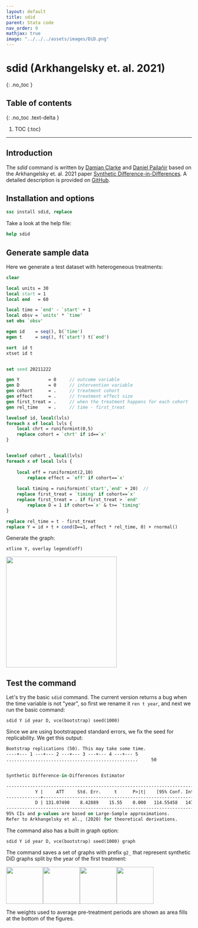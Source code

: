 ```yaml
---
layout: default
title: sdid
parent: Stata code
nav_order: 9
mathjax: true
image: "../../../assets/images/DiD.png"
---
```


# sdid (Arkhangelsky et. al. 2021)
{: .no_toc }

## Table of contents
{: .no_toc .text-delta }

1. TOC
{:toc}

---

## Introduction

The *sdid* command is written by [Damian Clarke](https://www.damianclarke.net/) and [Daniel Pailañir](https://daniel-pailanir.github.io/) based on the Arkhangelsky et. al. 2021 paper [Synthetic Difference-in-Differences](https://www.aeaweb.org/articles?id=10.1257/aer.20190159). A detailed description is provided on [GitHub](https://github.com/Daniel-Pailanir/sdid).

## Installation and options

```stata
ssc install sdid, replace
```

Take a look at the help file:

```stata
help sdid
```



## Generate sample data


Here we generate a test dataset with heterogeneous treatments:

```stata
clear

local units = 30
local start = 1
local end   = 60

local time = `end' - `start' + 1
local obsv = `units' * `time'
set obs `obsv'

egen id	   = seq(), b(`time')  
egen t 	   = seq(), f(`start') t(`end') 	

sort  id t
xtset id t


set seed 20211222

gen Y 	   		= 0		// outcome variable	
gen D 	   		= 0		// intervention variable
gen cohort      = .  	// treatment cohort
gen effect      = .		// treatment effect size
gen first_treat = .		// when the treatment happens for each cohort
gen rel_time	= .     // time - first_treat

levelsof id, local(lvls)
foreach x of local lvls {
	local chrt = runiformint(0,5)	
	replace cohort = `chrt' if id==`x'
}


levelsof cohort , local(lvls)  
foreach x of local lvls {
	
	local eff = runiformint(2,10)
		replace effect = `eff' if cohort==`x'
			
	local timing = runiformint(`start',`end' + 20)	// 
	replace first_treat = `timing' if cohort==`x'
	replace first_treat = . if first_treat > `end'
		replace D = 1 if cohort==`x' & t>= `timing' 
}

replace rel_time = t - first_treat
replace Y = id + t + cond(D==1, effect * rel_time, 0) + rnormal()
```

Generate the graph:


```applescript
xtline Y, overlay legend(off)
```

<img src="../../../assets/images/test_data.png" height="300">

## Test the command



Let's try the basic `sdid` command. The current version returns a bug when the time variable is not "year", so first we rename it `ren t year`, and next we run the basic command:

```applescript
sdid Y id year D, vce(bootstrap) seed(1000) 
```

Since we are using bootstrapped standard errors, we fix the seed for replicability. We get this output:


```stata
Bootstrap replications (50). This may take some time.
----+--- 1 ---+--- 2 ---+--- 3 ---+--- 4 ---+--- 5
..................................................     50


Synthetic Difference-in-Differences Estimator

-----------------------------------------------------------------------------
           Y |     ATT     Std. Err.     t      P>|t|    [95% Conf. Interval]
-------------+---------------------------------------------------------------
           D | 131.07490    8.42889    15.55    0.000   114.55458   147.59522
-----------------------------------------------------------------------------
95% CIs and p-values are based on Large-Sample approximations.
Refer to Arkhangelsky et al., (2020) for theoretical derivations.

```

The command also has a built in graph option:

```applescript
sdid Y id year D, vce(bootstrap) seed(1000) graph
```


The command saves a set of graphs with prefix `g2_` that represent synthetic DiD graphs split by the year of the first treatment:

<img src="../../../assets/images/sdid_g2_24.png" height="100"><img src="../../../assets/images/sdid_g2_34.png" height="100"><img src="../../../assets/images/sdid_g2_38.png" height="100"><img src="../../../assets/images/sdid_g2_56.png" height="100">

The weights used to average pre-treatment periods are shown as area fills at the bottom of the figures.


